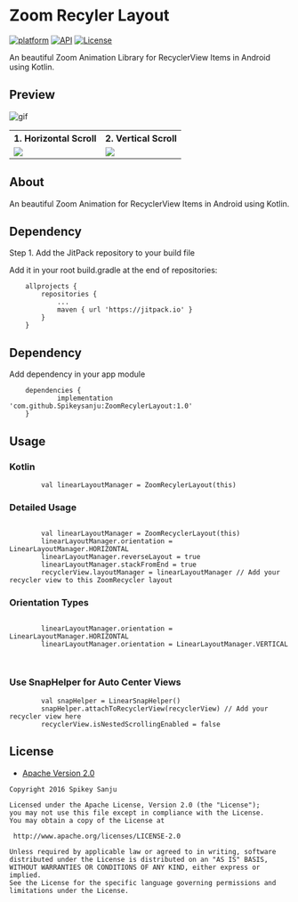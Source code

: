 # Zoom Recyler Layout

[![platform](https://img.shields.io/badge/platform-Android-yellow.svg)](https://www.android.com)
[![API](https://img.shields.io/badge/API-11%2B-brightgreen.svg?style=flat)](https://android-arsenal.com/api?level=22)
[![License](https://img.shields.io/badge/license-Apache%202-4EB1BA.svg?style=flat-square)](https://www.apache.org/licenses/LICENSE-2.0.html)

An beautiful Zoom Animation Library for RecyclerView Items in Android using Kotlin. 

## Preview
![gif](https://github.com/Spikeysanju/ZoomRecylerLayout/blob/master/horizontal_scroll.gif)

<table style="width:100%">
  <tr>
    <th>1. Horizontal Scroll </th>
    <th>2. Vertical Scroll</th> 
  </tr>
  <tr>
    <td><img src = "https://github.com/Spikeysanju/ZoomRecylerLayout/blob/master/horizontal_scroll.gif"/></td> 
    <td><img src = "https://github.com/Spikeysanju/ZoomRecylerLayout/blob/master/vertical_scroll.gif"/></td> 
   
  </tr>
</table>

## About

An beautiful Zoom Animation for RecyclerView Items in Android using Kotlin. 

## Dependency

Step 1. Add the JitPack repository to your build file

Add it in your root build.gradle at the end of repositories:



```
	allprojects {
		repositories {
			...
			maven { url 'https://jitpack.io' }
		}
	}

```

## Dependency

Add dependency in your app module

```
	dependencies {
	        implementation 'com.github.Spikeysanju:ZoomRecylerLayout:1.0'
	}

```

## Usage

### Kotlin
```
        val linearLayoutManager = ZoomRecylerLayout(this)
```

### Detailed Usage
```

        val linearLayoutManager = ZoomRecyclerLayout(this)
        linearLayoutManager.orientation = LinearLayoutManager.HORIZONTAL
        linearLayoutManager.reverseLayout = true
        linearLayoutManager.stackFromEnd = true
        recyclerView.layoutManager = linearLayoutManager // Add your recycler view to this ZoomRecycler layout
```
### Orientation Types
```

        linearLayoutManager.orientation = LinearLayoutManager.HORIZONTAL
        linearLayoutManager.orientation = LinearLayoutManager.VERTICAL

        
```

### Use SnapHelper for Auto Center Views
```
        val snapHelper = LinearSnapHelper()
        snapHelper.attachToRecyclerView(recyclerView) // Add your recycler view here
        recyclerView.isNestedScrollingEnabled = false
```


## License

* [Apache Version 2.0](http://www.apache.org/licenses/LICENSE-2.0.html)

```
Copyright 2016 Spikey Sanju

Licensed under the Apache License, Version 2.0 (the "License");
you may not use this file except in compliance with the License.
You may obtain a copy of the License at

 http://www.apache.org/licenses/LICENSE-2.0

Unless required by applicable law or agreed to in writing, software
distributed under the License is distributed on an "AS IS" BASIS,
WITHOUT WARRANTIES OR CONDITIONS OF ANY KIND, either express or implied.
See the License for the specific language governing permissions and
limitations under the License.
